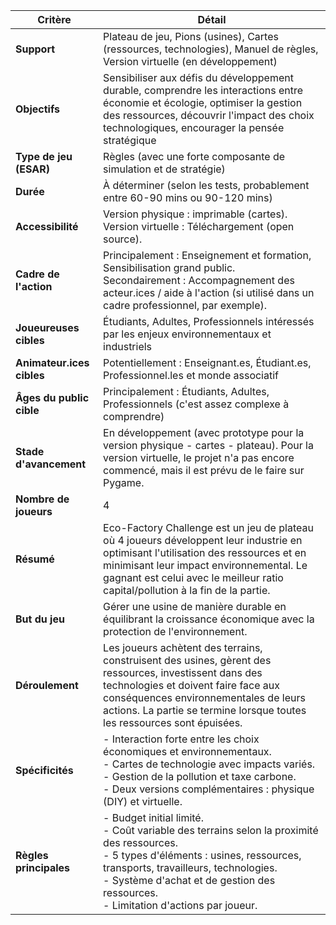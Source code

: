 | **Critère**               | **Détail**                                                                                                                                                                                                                                                            |
| ------------------------- | ---------------------------------------------------------------------------------------------------------------------------------------------------------------------------------------------------------------------------------------------------------------------- |
| **Support**               | Plateau de jeu, Pions (usines), Cartes (ressources, technologies), Manuel de règles, Version virtuelle (en développement)                                                                                                                  |
| **Objectifs**             | Sensibiliser aux défis du développement durable, comprendre les interactions entre économie et écologie, optimiser la gestion des ressources, découvrir l'impact des choix technologiques, encourager la pensée stratégique                                                |
| **Type de jeu (ESAR)**    | Règles (avec une forte composante de simulation et de stratégie)                                                                                                                                                                                                       |
| **Durée**                 | À déterminer (selon les tests, probablement entre 60-90 mins ou 90-120 mins)                                                                                                                                                                                        |
| **Accessibilité**         | Version physique : imprimable (cartes). <br> Version virtuelle : Téléchargement (open source).                                                             |
| **Cadre de l'action**     | Principalement : Enseignement et formation, Sensibilisation grand public. <br> Secondairement : Accompagnement des acteur.ices / aide à l'action (si utilisé dans un cadre professionnel, par exemple).                                                                     |
| **Joueureuses cibles**    | Étudiants, Adultes, Professionnels intéressés par les enjeux environnementaux et industriels                                                                                                                                                                            |
| **Animateur.ices cibles** | Potentiellement : Enseignant.es, Étudiant.es, Professionnel.les et monde associatif                                                                      |
| **Âges du public cible**  | Principalement : Étudiants, Adultes, Professionnels (c'est assez complexe à comprendre)                                                                                                                                |
| **Stade d'avancement**    | En développement (avec prototype pour la version physique - cartes - plateau). Pour la version virtuelle, le projet n'a pas encore commencé, mais il est prévu de le faire sur Pygame. |
| **Nombre de joueurs**     | 4                                                                                                                                                                                                                             
| **Résumé**                | Eco-Factory Challenge est un jeu de plateau où 4 joueurs développent leur industrie en optimisant l'utilisation des ressources et en minimisant leur impact environnemental. Le gagnant est celui avec le meilleur ratio capital/pollution à la fin de la partie.         |
| **But du jeu**            | Gérer une usine de manière durable en équilibrant la croissance économique avec la protection de l'environnement.                                                                                                                                                     |
| **Déroulement**           | Les joueurs achètent des terrains, construisent des usines, gèrent des ressources, investissent dans des technologies et doivent faire face aux conséquences environnementales de leurs actions. La partie se termine lorsque toutes les ressources sont épuisées. |
| **Spécificités**          | - Interaction forte entre les choix économiques et environnementaux. <br> - Cartes de technologie avec impacts variés. <br> - Gestion de la pollution et taxe carbone. <br> - Deux versions complémentaires : physique (DIY) et virtuelle.                                               |
| **Règles principales**    | - Budget initial limité. <br> - Coût variable des terrains selon la proximité des ressources. <br> - 5 types d'éléments : usines, ressources, transports, travailleurs, technologies. <br> - Système d'achat et de gestion des ressources. <br> - Limitation d'actions par joueur. |

